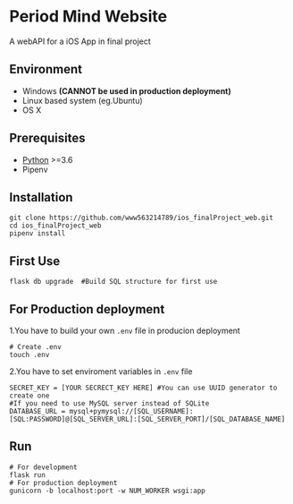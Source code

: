 # Period Mind Website
A webAPI for a iOS App in final project

## Environment
* Windows **(CANNOT be used in production deployment)**
* Linux based system (eg.Ubuntu)
* OS X

## Prerequisites
* [Python](https://www.python.org/downloads/) >=3.6
* Pipenv

## Installation
```
git clone https://github.com/www563214789/ios_finalProject_web.git
cd ios_finalProject_web
pipenv install
``` 

## First Use
```
flask db upgrade  #Build SQL structure for first use
```

## For Production deployment
1.You have to build your own `.env` file in producion deployment
```
# Create .env
touch .env
```
2.You have to set enviroment variables in `.env` file
```
SECRET_KEY = [YOUR SECRECT_KEY HERE] #You can use UUID generator to create one
#If you need to use MySQL server instead of SQLite
DATABASE_URL = mysql+pymysql://[SQL_USERNAME]:[SQL:PASSWORD]@[SQL_SERVER_URL]:[SQL_SERVER_PORT]/[SQL_DATABASE_NAME] 
```

## Run
```
# For development 
flask run
# For production deployment
gunicorn -b localhost:port -w NUM_WORKER wsgi:app 
```